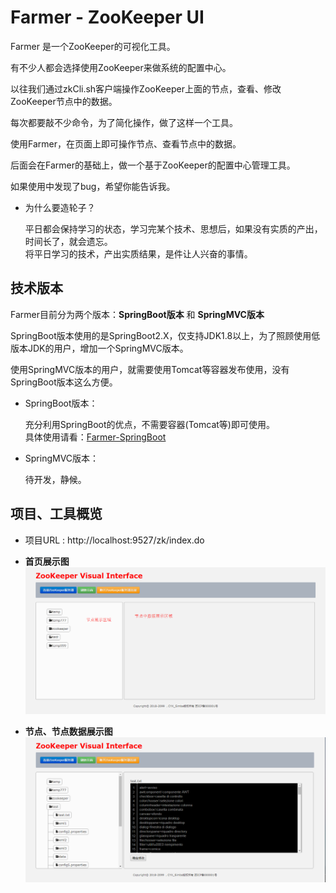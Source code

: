 # Farmer - ZooKeeper UI

Farmer 是一个ZooKeeper的可视化工具。

有不少人都会选择使用ZooKeeper来做系统的配置中心。

以往我们通过zkCli.sh客户端操作ZooKeeper上面的节点，查看、修改ZooKeeper节点中的数据。

每次都要敲不少命令，为了简化操作，做了这样一个工具。

使用Farmer，在页面上即可操作节点、查看节点中的数据。

后面会在Farmer的基础上，做一个基于ZooKeeper的配置中心管理工具。

如果使用中发现了bug，希望你能告诉我。

* 为什么要造轮子？

    平日都会保持学习的状态，学习完某个技术、思想后，如果没有实质的产出，时间长了，就会遗忘。<br>
    将平日学习的技术，产出实质结果，是件让人兴奋的事情。


## 技术版本
Farmer目前分为两个版本：**SpringBoot版本** 和 **SpringMVC版本**

SpringBoot版本使用的是SpringBoot2.X，仅支持JDK1.8以上，为了照顾使用低版本JDK的用户，增加一个SpringMVC版本。

使用SpringMVC版本的用户，就需要使用Tomcat等容器发布使用，没有SpringBoot版本这么方便。

* SpringBoot版本：

    充分利用SpringBoot的优点，不需要容器(Tomcat等)即可使用。<br>
    具体使用请看：[Farmer-SpringBoot](https://github.com/Simba-cheng/Farmer/tree/master/Farmer-SpringBoot)

* SpringMVC版本：

    待开发，静候。


## 项目、工具概览

* 项目URL : http://localhost:9527/zk/index.do

* **首页展示图**<br>
![ZooKeeper-UI展示图](Farmer-SpringBoot/image/ZooKeeper-UI展示图.png)<br>

* **节点、节点数据展示图**<br>
![index页面节点-数据](Farmer-SpringBoot/image/index页面节点数据.png)<br>
